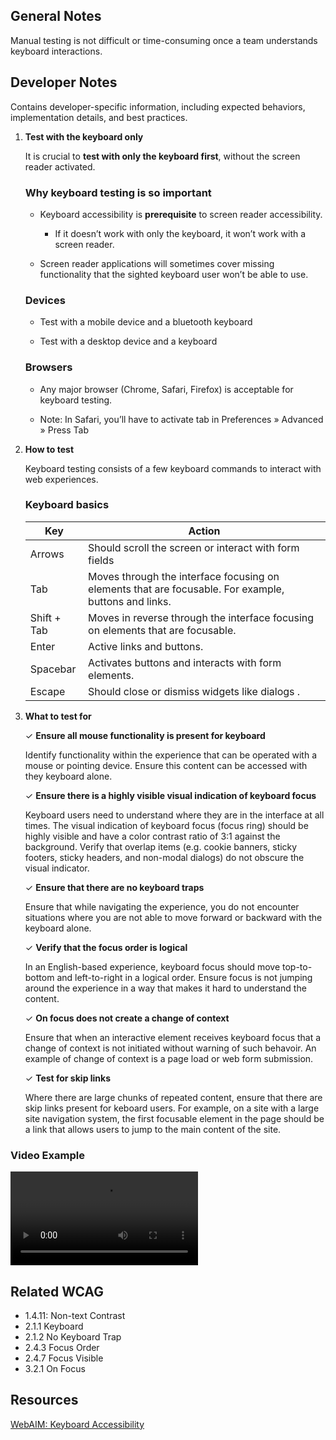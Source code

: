 ## General Notes

Manual testing is not difficult or time-consuming once a team understands keyboard interactions.

## Developer Notes

Contains developer-specific information, including expected behaviors, implementation details, and
best practices.

1.  **Test with the keyboard only**

    It is crucial to **test with only the keyboard first**, without the screen reader activated.

    ### Why keyboard testing is so important

    - Keyboard accessibility is **prerequisite** to screen reader accessibility.
      - If it doesn’t work with only the keyboard, it won’t work with a screen reader.
      
    - Screen reader applications will sometimes cover missing functionality that the sighted keyboard user won’t be able to use.

    ### Devices

    - Test with a mobile device and a bluetooth keyboard
    
    - Test with a desktop device and a keyboard

    ### Browsers

    - Any major browser (Chrome, Safari, Firefox) is acceptable for keyboard testing.

    - Note: In Safari, you’ll have to activate tab in Preferences » Advanced » Press Tab

2.  **How to test**

    Keyboard testing consists of a few keyboard commands to interact with web experiences.

    ### Keyboard basics

    | Key         | Action                                              |
    |-------------|-----------------------------------------------------|
    | Arrows      | Should scroll the screen or interact with form fields |
    | Tab         | Moves through the interface focusing on elements that are focusable. For example, buttons and links.|
    | Shift + Tab | Moves in reverse through the interface focusing on elements that are focusable. |
    | Enter       | Active links and buttons.|
    | Spacebar    | Activates buttons and interacts with form elements.|
    | Escape      | Should close or dismiss widgets like dialogs .|
                                                 
3.  **What to test for**

    ✓ **Ensure all mouse functionality is present for keyboard**

    Identify functionality within the experience that can be operated with a mouse or pointing device. Ensure this content can be accessed with they keyboard alone.

    ✓ **Ensure there is a highly visible visual indication of keyboard focus**
    
    Keyboard users need to understand where they are in the interface at all times. The visual indication of keyboard focus (focus ring) should be highly visible and have a color contrast ratio of 3:1 against the background. Verify that overlap items (e.g. cookie banners, sticky footers, sticky headers, and non-modal dialogs) do not obscure the visual indicator.
    
    ✓ **Ensure that there are no keyboard traps**
    
    Ensure that while navigating the experience, you do not encounter situations where you are not able to move forward or backward with the keyboard alone.
    
    ✓ **Verify that the focus order is logical**
    
    In an English-based experience, keyboard focus should move top-to-bottom and left-to-right in a logical order. Ensure focus is not jumping around the experience in a way that makes it hard to understand the content.
    
    ✓ **On focus does not create a change of context**
    
    Ensure that when an interactive element receives keyboard focus that a change of context is not initiated without warning of such behavoir. An example of change of context is a page load or web form submission.
    
    ✓ **Test for skip links**
    
    Where there are large chunks of repeated content, ensure that there are skip links present for keboard users. For example, on a site with a large site navigation system, the first focusable element in the page should be a link that allows users to jump to the main content of the site.

### Video Example

<video controls>
  <source src="media/video/how-to-test/how-to-keyboard.webm" type="video/webm">
  Your browser does not support the video tag.
</video>

## Related WCAG

- 1.4.11: Non-text Contrast
- 2.1.1 Keyboard
- 2.1.2 No Keyboard Trap
- 2.4.3 Focus Order
- 2.4.7 Focus Visible
- 3.2.1 On Focus

## Resources

  [WebAIM: Keyboard Accessibility](https://webaim.org/techniques/keyboard/)

